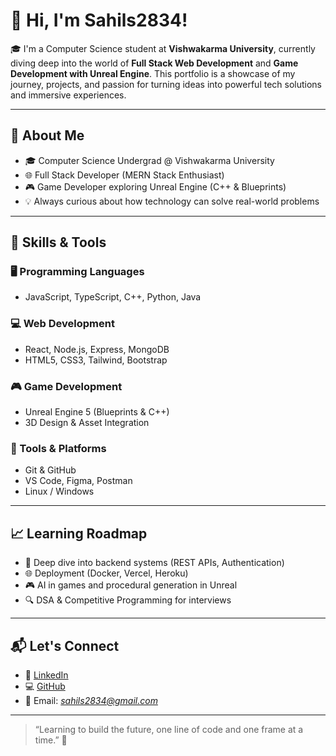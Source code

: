# 👋 Hi, I'm Sahils2834!

🎓 I'm a Computer Science student at **Vishwakarma University**, currently diving deep into the world of **Full Stack Web Development** and **Game Development with Unreal Engine**. This portfolio is a showcase of my journey, projects, and passion for turning ideas into powerful tech solutions and immersive experiences.

---

## 🚀 About Me

- 🎓 Computer Science Undergrad @ Vishwakarma University
- 🌐 Full Stack Developer (MERN Stack Enthusiast)
- 🎮 Game Developer exploring Unreal Engine (C++ & Blueprints)
- 💡 Always curious about how technology can solve real-world problems

---

## 💼 Skills & Tools

### 🖥️ Programming Languages
- JavaScript, TypeScript, C++, Python, Java

### 💻 Web Development
- React, Node.js, Express, MongoDB
- HTML5, CSS3, Tailwind, Bootstrap

### 🎮 Game Development
- Unreal Engine 5 (Blueprints & C++)
- 3D Design & Asset Integration

### 🧰 Tools & Platforms
- Git & GitHub
- VS Code, Figma, Postman
- Linux / Windows

---

## 📈 Learning Roadmap

- 🔧 Deep dive into backend systems (REST APIs, Authentication)
- 🌐 Deployment (Docker, Vercel, Heroku)
- 🎮 AI in games and procedural generation in Unreal
- 🔍 DSA & Competitive Programming for interviews

---

## 📬 Let's Connect

- 💼 [LinkedIn](https://linkedin.com/in/sahils2834)  
- 💻 [GitHub](https://github.com/Sahils2834)  
- 📧 Email: *sahils2834@gmail.com*

---

> “Learning to build the future, one line of code and one frame at a time.” 🚀

